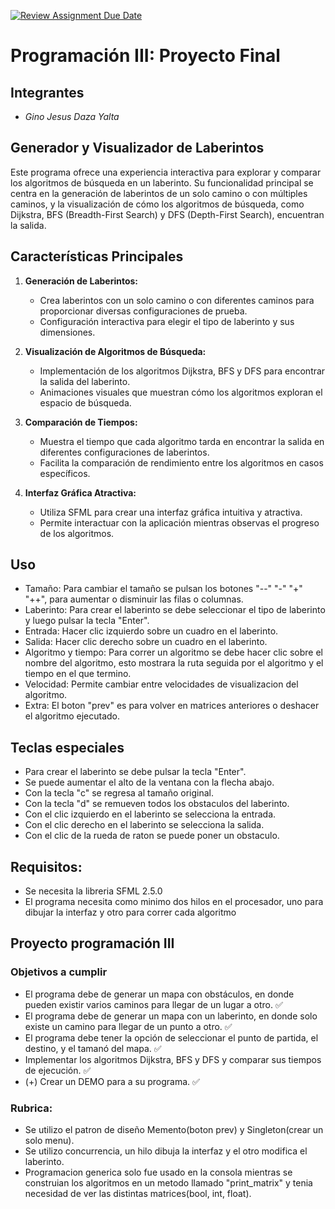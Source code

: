 [![Review Assignment Due Date](https://classroom.github.com/assets/deadline-readme-button-24ddc0f5d75046c5622901739e7c5dd533143b0c8e959d652212380cedb1ea36.svg)](https://classroom.github.com/a/tKGF1GRg)
# Programación III: Proyecto Final

## Integrantes
* *Gino Jesus Daza Yalta*

## Generador y Visualizador de Laberintos

Este programa ofrece una experiencia interactiva para explorar y comparar los algoritmos de búsqueda en un laberinto. Su funcionalidad principal se centra en la generación de laberintos de un solo camino o con múltiples caminos, y la visualización de cómo los algoritmos de búsqueda, como Dijkstra, BFS (Breadth-First Search) y DFS (Depth-First Search), encuentran la salida.

## Características Principales

1. **Generación de Laberintos:**
   - Crea laberintos con un solo camino o con diferentes caminos para proporcionar diversas configuraciones de prueba.
   - Configuración interactiva para elegir el tipo de laberinto y sus dimensiones.

2. **Visualización de Algoritmos de Búsqueda:**
   - Implementación de los algoritmos Dijkstra, BFS y DFS para encontrar la salida del laberinto.
   - Animaciones visuales que muestran cómo los algoritmos exploran el espacio de búsqueda.

3. **Comparación de Tiempos:**
   - Muestra el tiempo que cada algoritmo tarda en encontrar la salida en diferentes configuraciones de laberintos.
   - Facilita la comparación de rendimiento entre los algoritmos en casos específicos.

4. **Interfaz Gráfica Atractiva:**
   - Utiliza SFML para crear una interfaz gráfica intuitiva y atractiva.
   - Permite interactuar con la aplicación mientras observas el progreso de los algoritmos.

## Uso

- Tamaño: Para cambiar el tamaño se pulsan los botones "--" "-" "+" "++", para aumentar o disminuir las filas o columnas.
- Laberinto: Para crear el laberinto se debe seleccionar el tipo de laberinto y luego pulsar la tecla "Enter".
- Entrada: Hacer clic izquierdo sobre un cuadro en el laberinto.
- Salida: Hacer clic derecho sobre un cuadro en el laberinto.
- Algoritmo y tiempo: Para correr un algoritmo se debe hacer clic sobre el nombre del algoritmo, esto mostrara la ruta seguida por el algoritmo y el tiempo en el que termino.
- Velocidad: Permite cambiar entre velocidades de visualizacion del algoritmo.
- Extra: El boton "prev" es para volver en matrices anteriores o deshacer el algoritmo ejecutado.

## Teclas especiales
- Para crear el laberinto se debe pulsar la tecla "Enter".
- Se puede aumentar el alto de la ventana con la flecha abajo.
- Con la tecla "c" se regresa al tamaño original.
- Con la tecla "d" se remueven todos los obstaculos del laberinto.
- Con el clic izquierdo en el laberinto se selecciona la entrada.
- Con el clic derecho en el laberinto se selecciona la salida.
- Con el clic de la rueda de raton se puede poner un obstaculo.

## Requisitos:
* Se necesita la libreria SFML 2.5.0
* El programa necesita como minimo dos hilos en el procesador, uno para dibujar la interfaz y otro para correr cada algoritmo

## Proyecto programación III
### Objetivos a cumplir
* El programa debe de generar un mapa con obstáculos, en donde pueden existir varios caminos para llegar de un lugar a otro. :white_check_mark:
* El programa debe de generar un mapa con un laberinto, en donde solo existe un camino para llegar de un punto a otro. :white_check_mark:
* El programa debe tener la opción de seleccionar el punto de partida, el destino, y el tamanó del mapa. :white_check_mark:
* Implementar los algoritmos Dijkstra, BFS y DFS y comparar sus tiempos de ejecución. :white_check_mark:
* (+) Crear un DEMO para a su programa. :white_check_mark:
### Rubrica:
* Se utilizo el patron de diseño Memento(boton prev) y Singleton(crear un solo menu).
* Se utilizo concurrencia, un hilo dibuja la interfaz y el otro modifica el laberinto.
* Programacion generica solo fue usado en la consola mientras se construian los algoritmos en un metodo llamado "print_matrix" y tenia necesidad de ver las distintas matrices(bool, int, float).

